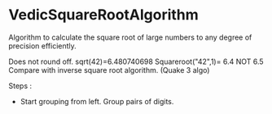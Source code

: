 # VedicSquareRootAlgorithm
Algorithm to calculate the square root of large numbers to any degree of precision efficiently.

Does not round off.
sqrt(42)=6.480740698
Squareroot("42",1)= 6.4 NOT 6.5
Compare with inverse square root algorithm. (Quake 3 algo)

Steps :

 - Start grouping from left. Group pairs of digits.
